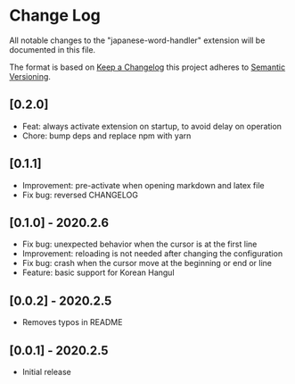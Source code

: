 # Change Log

All notable changes to the "japanese-word-handler" extension will be
documented in this file.

The format is based on
[Keep a Changelog](http://keepachangelog.com/en/1.0.0/) this project adheres
to [Semantic Versioning](http://semver.org/spec/v2.0.0.html).

## [0.2.0]
- Feat: always activate extension on startup, to avoid delay on operation
- Chore: bump deps and replace npm with yarn

## [0.1.1]
- Improvement: pre-activate when opening markdown and latex file
- Fix bug: reversed CHANGELOG

## [0.1.0] - 2020.2.6
- Fix bug: unexpected behavior when the cursor is at the first line
- Improvement: reloading is not needed after changing the configuration
- Fix bug: crash when the cursor move at the beginning or end or line
- Feature: basic support for Korean Hangul

## [0.0.2] - 2020.2.5
- Removes typos in README

## [0.0.1] - 2020.2.5
- Initial release
